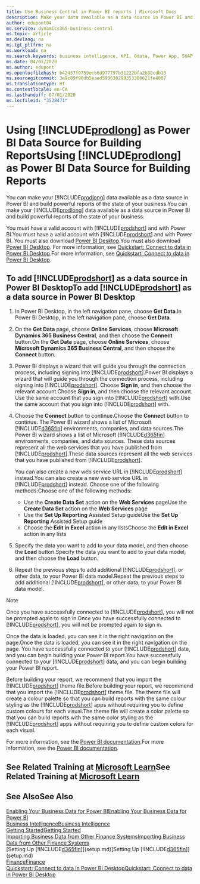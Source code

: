 ```yaml
---
title: Use Business Central in Power BI reports | Microsoft Docs
description: Make your data available as a data source in Power BI and build powerful reports of the state of your business.
author: edupont04
ms.service: dynamics365-business-central
ms.topic: article
ms.devlang: na
ms.tgt_pltfrm: na
ms.workload: na
ms.search.keywords: business intelligence, KPI, Odata, Power App, SOAP, analysis
ms.date: 04/01/2020
ms.author: edupont
ms.openlocfilehash: b42437f0759ecb6d977797b31222bfa2b88cdb13
ms.sourcegitcommit: 3e9c89f90db5eaed599630299353300621fe4007
ms.translationtype: HT
ms.contentlocale: en-CA
ms.lasthandoff: 07/01/2020
ms.locfileid: "3528471"
---
```

# <a name="using-prodlong-as-power-bi-data-source-for-building-reports"></a><span data-ttu-id="1e4e2-103">Using [!INCLUDE[prodlong](includes/prodlong.md)] as Power BI Data Source for Building Reports</span><span class="sxs-lookup"><span data-stu-id="1e4e2-103">Using [!INCLUDE[prodlong](includes/prodlong.md)] as Power BI Data Source for Building Reports</span></span>

<span data-ttu-id="1e4e2-104">You can make your [!INCLUDE[prodlong](includes/prodlong.md)] data available as a data source in Power BI and build powerful reports of the state of your business.</span><span class="sxs-lookup"><span data-stu-id="1e4e2-104">You can make your [!INCLUDE[prodlong](includes/prodlong.md)] data available as a data source in Power BI and build powerful reports of the state of your business.</span></span>  

<span data-ttu-id="1e4e2-105">You must have a valid account with [!INCLUDE[prodshort](includes/prodshort.md)] and with Power BI.</span><span class="sxs-lookup"><span data-stu-id="1e4e2-105">You must have a valid account with [!INCLUDE[prodshort](includes/prodshort.md)] and with Power BI.</span></span> <span data-ttu-id="1e4e2-106">You must also download [Power BI Desktop](https://powerbi.microsoft.com/desktop/).</span><span class="sxs-lookup"><span data-stu-id="1e4e2-106">You must also download [Power BI Desktop](https://powerbi.microsoft.com/desktop/).</span></span> <span data-ttu-id="1e4e2-107">For more information, see [Quickstart: Connect to data in Power BI Desktop](/power-bi/desktop-quickstart-connect-to-data).</span><span class="sxs-lookup"><span data-stu-id="1e4e2-107">For more information, see [Quickstart: Connect to data in Power BI Desktop](/power-bi/desktop-quickstart-connect-to-data).</span></span>  

## <a name="to-add-prodshort-as-a-data-source-in-power-bi-desktop"></a><span data-ttu-id="1e4e2-108">To add [!INCLUDE[prodshort](includes/prodshort.md)] as a data source in Power BI Desktop</span><span class="sxs-lookup"><span data-stu-id="1e4e2-108">To add [!INCLUDE[prodshort](includes/prodshort.md)] as a data source in Power BI Desktop</span></span>

1. <span data-ttu-id="1e4e2-109">In Power BI Desktop, in the left navigation pane, choose **Get Data**.</span><span class="sxs-lookup"><span data-stu-id="1e4e2-109">In Power BI Desktop, in the left navigation pane, choose **Get Data**.</span></span>
2. <span data-ttu-id="1e4e2-110">On the **Get Data** page, choose **Online Services**, choose **Microsoft Dynamics 365 Business Central**, and then choose the **Connect** button.</span><span class="sxs-lookup"><span data-stu-id="1e4e2-110">On the **Get Data** page, choose **Online Services**, choose **Microsoft Dynamics 365 Business Central**, and then choose the **Connect** button.</span></span>
3. <span data-ttu-id="1e4e2-111">Power BI displays a wizard that will guide you through the connection process, including signing into [!INCLUDE[prodshort](includes/prodshort.md)].</span><span class="sxs-lookup"><span data-stu-id="1e4e2-111">Power BI displays a wizard that will guide you through the connection process, including signing into [!INCLUDE[prodshort](includes/prodshort.md)].</span></span> <span data-ttu-id="1e4e2-112">Choose **Sign in**, and then choose the relevant account.</span><span class="sxs-lookup"><span data-stu-id="1e4e2-112">Choose **Sign in**, and then choose the relevant account.</span></span> <span data-ttu-id="1e4e2-113">Use the same account that you sign into [!INCLUDE[prodshort](includes/prodshort.md)] with.</span><span class="sxs-lookup"><span data-stu-id="1e4e2-113">Use the same account that you sign into [!INCLUDE[prodshort](includes/prodshort.md)] with.</span></span>
4. <span data-ttu-id="1e4e2-114">Choose the **Connect** button to continue.</span><span class="sxs-lookup"><span data-stu-id="1e4e2-114">Choose the **Connect** button to continue.</span></span> <span data-ttu-id="1e4e2-115">The Power BI wizard shows a list of Microsoft [!INCLUDE[d365fin](includes/d365fin_md.md)] environments, companies, and data sources.</span><span class="sxs-lookup"><span data-stu-id="1e4e2-115">The Power BI wizard shows a list of Microsoft [!INCLUDE[d365fin](includes/d365fin_md.md)] environments, companies, and data sources.</span></span> <span data-ttu-id="1e4e2-116">These data sources represent all the web services that you have published from [!INCLUDE[prodshort](includes/prodshort.md)].</span><span class="sxs-lookup"><span data-stu-id="1e4e2-116">These data sources represent all the web services that you have published from [!INCLUDE[prodshort](includes/prodshort.md)].</span></span>

    <span data-ttu-id="1e4e2-117">You can also create a new web service URL in [!INCLUDE[prodshort](includes/prodshort.md)] instead.</span><span class="sxs-lookup"><span data-stu-id="1e4e2-117">You can also create a new web service URL in [!INCLUDE[prodshort](includes/prodshort.md)] instead.</span></span> <span data-ttu-id="1e4e2-118">Choose one of the following methods:</span><span class="sxs-lookup"><span data-stu-id="1e4e2-118">Choose one of the following methods:</span></span>

      - <span data-ttu-id="1e4e2-119">Use the **Create Data Set** action on the **Web Services** page</span><span class="sxs-lookup"><span data-stu-id="1e4e2-119">Use the **Create Data Set** action on the **Web Services** page</span></span>
      - <span data-ttu-id="1e4e2-120">Use the **Set Up Reporting** Assisted Setup guide</span><span class="sxs-lookup"><span data-stu-id="1e4e2-120">Use the **Set Up Reporting** Assisted Setup guide</span></span>
      - <span data-ttu-id="1e4e2-121">Choose the **Edit in Excel** action in any lists</span><span class="sxs-lookup"><span data-stu-id="1e4e2-121">Choose the **Edit in Excel** action in any lists</span></span>

5. <span data-ttu-id="1e4e2-122">Specify the data you want to add to your data model, and then choose the **Load** button.</span><span class="sxs-lookup"><span data-stu-id="1e4e2-122">Specify the data you want to add to your data model, and then choose the **Load** button.</span></span>
6. <span data-ttu-id="1e4e2-123">Repeat the previous steps to add additional [!INCLUDE[prodshort](includes/prodshort.md)], or other data, to your Power BI data model.</span><span class="sxs-lookup"><span data-stu-id="1e4e2-123">Repeat the previous steps to add additional [!INCLUDE[prodshort](includes/prodshort.md)], or other data, to your Power BI data model.</span></span>

> [!NOTE]  
> <span data-ttu-id="1e4e2-124">Once you have successfully connected to [!INCLUDE[prodshort](includes/prodshort.md)], you will not be prompted again to sign in.</span><span class="sxs-lookup"><span data-stu-id="1e4e2-124">Once you have successfully connected to [!INCLUDE[prodshort](includes/prodshort.md)], you will not be prompted again to sign in.</span></span>

<span data-ttu-id="1e4e2-125">Once the data is loaded, you can see it in the right navigation on the page.</span><span class="sxs-lookup"><span data-stu-id="1e4e2-125">Once the data is loaded, you can see it in the right navigation on the page.</span></span> <span data-ttu-id="1e4e2-126">You have successfully connected to your [!INCLUDE[prodshort](includes/prodshort.md)] data, and you can begin building your Power BI report.</span><span class="sxs-lookup"><span data-stu-id="1e4e2-126">You have successfully connected to your [!INCLUDE[prodshort](includes/prodshort.md)] data, and you can begin building your Power BI report.</span></span>  

<span data-ttu-id="1e4e2-127">Before building your report, we recommend that you import the [!INCLUDE[prodshort](includes/prodshort.md)] theme file.</span><span class="sxs-lookup"><span data-stu-id="1e4e2-127">Before building your report, we recommend that you import the [!INCLUDE[prodshort](includes/prodshort.md)] theme file.</span></span>  <span data-ttu-id="1e4e2-128">The theme file will create a colour palette so that you can build reports with the same colour styling as the [!INCLUDE[prodshort](includes/prodshort.md)] apps without requiring you to define custom colours for each visual.</span><span class="sxs-lookup"><span data-stu-id="1e4e2-128">The theme file will create a color palette so that you can build reports with the same color styling as the [!INCLUDE[prodshort](includes/prodshort.md)] apps without requiring you to define custom colors for each visual.</span></span>

<span data-ttu-id="1e4e2-129">For more information, see the [Power BI documentation](/power-bi/consumer/).</span><span class="sxs-lookup"><span data-stu-id="1e4e2-129">For more information, see the [Power BI documentation](/power-bi/consumer/).</span></span>

## <a name="see-related-training-at-microsoft-learn"></a><span data-ttu-id="1e4e2-130">See Related Training at [Microsoft Learn](/learn/modules/configure-powerbi-excel-dynamics-365-business-central/index)</span><span class="sxs-lookup"><span data-stu-id="1e4e2-130">See Related Training at [Microsoft Learn](/learn/modules/configure-powerbi-excel-dynamics-365-business-central/index)</span></span>

## <a name="see-also"></a><span data-ttu-id="1e4e2-131">See Also</span><span class="sxs-lookup"><span data-stu-id="1e4e2-131">See Also</span></span>

[<span data-ttu-id="1e4e2-132">Enabling Your Business Data for Power BI</span><span class="sxs-lookup"><span data-stu-id="1e4e2-132">Enabling Your Business Data for Power BI</span></span>](admin-powerbi.md)  
[<span data-ttu-id="1e4e2-133">Business Intelligence</span><span class="sxs-lookup"><span data-stu-id="1e4e2-133">Business Intelligence</span></span>](bi.md)  
[<span data-ttu-id="1e4e2-134">Getting Started</span><span class="sxs-lookup"><span data-stu-id="1e4e2-134">Getting Started</span></span>](product-get-started.md)  
[<span data-ttu-id="1e4e2-135">Importing Business Data from Other Finance Systems</span><span class="sxs-lookup"><span data-stu-id="1e4e2-135">Importing Business Data from Other Finance Systems</span></span>](across-import-data-configuration-packages.md)  
<span data-ttu-id="1e4e2-136">[Setting Up [!INCLUDE[d365fin](includes/d365fin_md.md)]](setup.md)</span><span class="sxs-lookup"><span data-stu-id="1e4e2-136">[Setting Up [!INCLUDE[d365fin](includes/d365fin_md.md)]](setup.md)</span></span>  
[<span data-ttu-id="1e4e2-137">Finance</span><span class="sxs-lookup"><span data-stu-id="1e4e2-137">Finance</span></span>](finance.md)  
[<span data-ttu-id="1e4e2-138">Quickstart: Connect to data in Power BI Desktop</span><span class="sxs-lookup"><span data-stu-id="1e4e2-138">Quickstart: Connect to data in Power BI Desktop</span></span>](/power-bi/desktop-quickstart-connect-to-data)  
